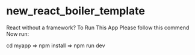 # new_react_boiler_template
React without a framework?
To Run This App Please follow this commend
Now run:

  cd myapp =>
  npm install =>
  npm run dev
